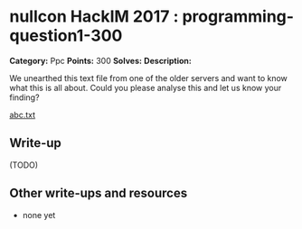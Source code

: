 # nullcon HackIM 2017 : programming-question1-300

**Category:** Ppc
**Points:** 300
**Solves:** 
**Description:**

We unearthed this text file from one of the older servers and want to know what this is all about. Could you please analyse this and let us know your finding?

[abc.txt](abc.txt)

## Write-up

(TODO)

## Other write-ups and resources

* none yet
